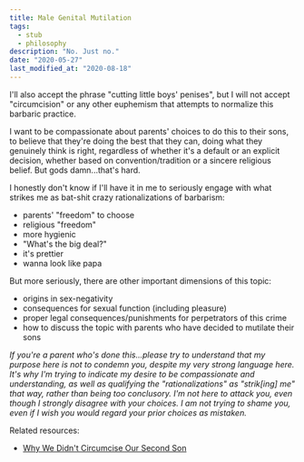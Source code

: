 ```yaml
---
title: Male Genital Mutilation
tags:
  - stub
  - philosophy
description: "No. Just no."
date: "2020-05-27"
last_modified_at: "2020-08-18"
---
```


I'll also accept the phrase "cutting little boys' penises", but I will not accept "circumcision" or any other euphemism that attempts to normalize this barbaric practice.

I want to be compassionate about parents' choices to do this to their sons, to believe that they're doing the best that they can, doing what they genuinely think is right, regardless of whether it's a default or an explicit decision, whether based on convention/tradition or a sincere religious belief. But gods damn...that's hard.

I honestly don't know if I'll have it in me to seriously engage with what strikes me as bat-shit crazy rationalizations of barbarism:

* parents' "freedom" to choose
* religious "freedom"
* more hygienic
* "What's the big deal?"
* it's prettier
* wanna look like papa

But more seriously, there are other important dimensions of this topic:

* origins in sex-negativity
* consequences for sexual function (including pleasure)
* proper legal consequences/punishments for perpetrators of this crime
* how to discuss the topic with parents who have decided to mutilate their sons

_If you're a parent who's done this...please try to understand that my purpose here is not to condemn you, despite my very strong language here. It's why I'm trying to indicate my desire to be compassionate and understanding, as well as qualifying the "rationalizations" as "strik[ing] me" that way, rather than being too conclusory. I'm not here to attack you, even though I strongly disagree with your choices. I am not trying to shame you, even if I wish you would regard your prior choices as mistaken._

Related resources:

* [Why We Didn't Circumcise Our Second Son](https://www.tabletmag.com/sections/belief/articles/why-we-didnt-circumcise-our-second-son)
